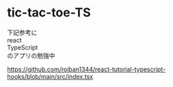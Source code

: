 # tic-tac-toe-TS
下記参考に  
react  
TypeScript  
のアプリの勉強中  

https://github.com/roiban1344/react-tutorial-typescript-hooks/blob/main/src/index.tsx
